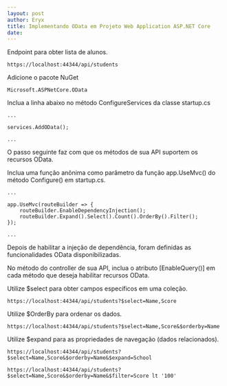 ```yaml
---
layout: post
author: Eryx
title: Implementando OData em Projeto Web Application ASP.NET Core
date: 
---
```


Endpoint para obter lista de alunos.

    https://localhost:44344/api/students

Adicione o pacote NuGet

    Microsoft.ASPNetCore.OData

Inclua a linha abaixo no método ConfigureServices da classe startup.cs

    ...

    services.AddOData();
    
    ...

O passo seguinte faz com que os métodos de sua API suportem os recursos OData.

Inclua uma função anônima como parâmetro da função app.UseMvc() do método Configure() em startup.cs.

    ...

    app.UseMvc(routeBuilder => {
        routeBuilder.EnableDependencyInjection();
        routeBuilder.Expand().Select().Count().OrderBy().Filter();
    });

    ...

Depois de habilitar a injeção de dependência, foram definidas as funcionalidades OData disponibilizadas.

No método do controller de sua API, inclua o atributo [EnableQuery()] em cada método que deseja habilitar recursos OData.

Utilize $select para obter campos específicos em uma coleção.

    https://localhost:44344/api/students?$select=Name,Score

Utilize $OrderBy para ordenar os dados.
    
    https://localhost:44344/api/students?$select=Name,Score&$orderby=Name

Utilize $expand para as propriedades de navegação (dados relacionados).

    https://localhost:44344/api/students?$select=Name,Score&$orderby=Name&$expand=School

    https://localhost:44344/api/students?$select=Name,Score&$orderby=Name&$filter=Score lt '100'



